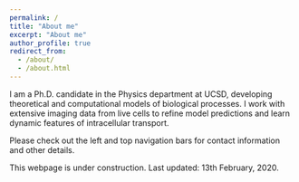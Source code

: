 ```yaml
---
permalink: /
title: "About me"
excerpt: "About me"
author_profile: true
redirect_from: 
  - /about/
  - /about.html
---
```


I am a Ph.D. candidate in the Physics department at UCSD, developing theoretical and computational models of biological processes. I work with extensive imaging data from live cells to refine model predictions and learn dynamic features of intracellular transport. 

Please check out the left and top navigation bars for contact information and other details. 

This webpage is under construction. Last updated: 13th February, 2020.